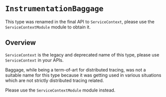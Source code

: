 # ``InstrumentationBaggage``

This type was renamed in the final API to `ServiceContext`, please use the `ServiceContextModule` module to obtain it.

## Overview

``ServiceContext`` is the legacy and deprecated name of this type, please use `ServiceContext` in your APIs.

Baggage, while being a term-of-art for distributed tracing, was not a suitable name for this type because
it was getting used in various situations which are not strictly distributed tracing related.

Please use the `ServiceContextModule` module instead.